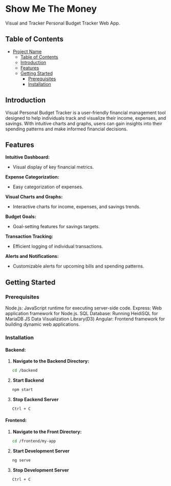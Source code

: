 # Show Me The Money 

Visual and Tracker Personal Budget Tracker Web App.

## Table of Contents

- [Project Name](#project-name)
  - [Table of Contents](#table-of-contents)
  - [Introduction](#introduction)
  - [Features](#features)
  - [Getting Started](#getting-started)
    - [Prerequisites](#prerequisites)
    - [Installation](#installation)


## Introduction

Visual Personal Budget Tracker is a user-friendly financial management tool designed to help individuals track and visualize their income, expenses, and savings. With intuitive charts and graphs, users can gain insights into their spending patterns and make informed financial decisions.

## Features

**Intuitive Dashboard:**
- Visual display of key financial metrics.

**Expense Categorization:**
- Easy categorization of expenses.

**Visual Charts and Graphs:**
- Interactive charts for income, expenses, and savings trends.

**Budget Goals:**
- Goal-setting features for savings targets.

**Transaction Tracking:**
- Efficient logging of individual transactions.

**Alerts and Notifications:**
- Customizable alerts for upcoming bills and spending patterns.


## Getting Started


### Prerequisites

Node.js: JavaScript runtime for executing server-side code.
Express: Web application framework for Node.js.
SQL Database: Running  HeidiSQL for MariaDB
JS Data Visualization Library(D3)
Angular: Frontend framework for building dynamic web applications.

### Installation
#### Backend:

1. **Navigate to the Backend Directory:**
```bash
   cd /backend
```

2. **Start Backend**
```bash
   npm start
```

3. **Stop Eackend Server**
```bash
   Ctrl + C
```
#### Frontend:

1. **Navigate to the Front Directory:**
```bash
   cd /frontend/my-app
```

2. **Start Development Server**
```bash
   ng serve
```
3. **Stop Development Server**
```bash
   Ctrl + C
```